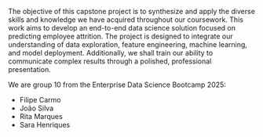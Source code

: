 The objective of this capstone project is to synthesize and apply the diverse skills and knowledge we have acquired throughout our coursework. This work aims to develop an end-to-end data science solution focused on predicting employee attrition. The project is designed to integrate our understanding of data exploration, feature engineering, machine learning, and model deployment. Additionally, we shall train our ability to communicate complex results through a polished, professional presentation.

We are group 10 from the Enterprise Data Science Bootcamp 2025:
- Filipe Carmo
- João Silva
- Rita Marques
- Sara Henriques
